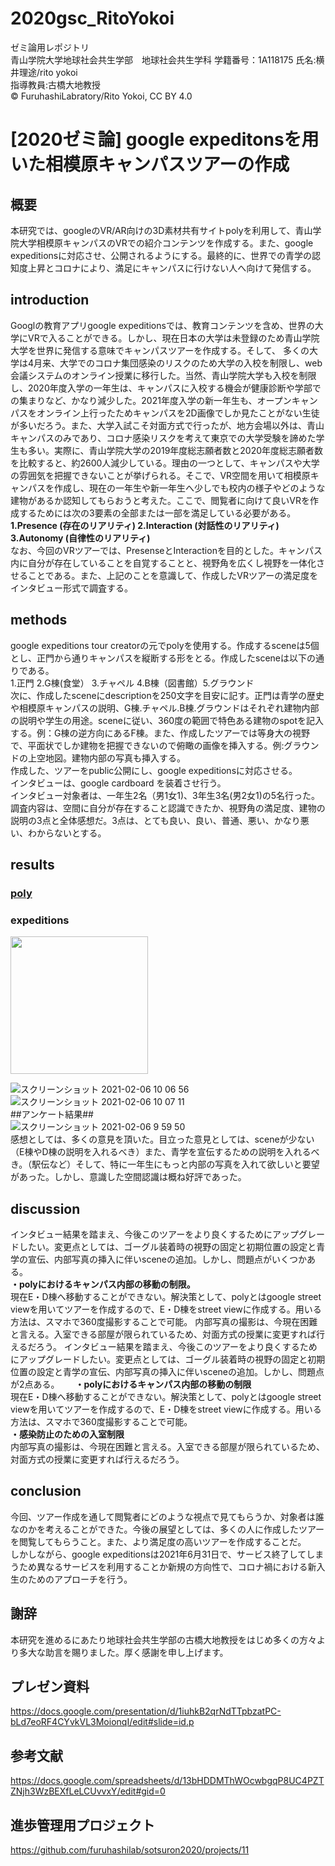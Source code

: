 # **2020gsc_RitoYokoi**  
ゼミ論用レポジトリ  
青山学院大学地球社会共生学部　地球社会共生学科
学籍番号：1A118175  氏名:横井理途/rito yokoi  
指導教員:古橋大地教授  
© FuruhashiLabratory/Rito Yokoi, CC BY 4.0
# **[2020ゼミ論] google expeditonsを用いた相模原キャンパスツアーの作成**

## 概要  
本研究では、googleのVR/AR向けの3D素材共有サイトpolyを利用して、青山学院大学相模原キャンパスのVRでの紹介コンテンツを作成する。また、google expeditionsに対応させ、公開されるようにする。最終的に、世界での青学の認知度上昇とコロナにより、満足にキャンパスに行けない人へ向けて発信する。

## introduction  
Googlの教育アプリgoogle expeditionsでは、教育コンテンツを含め、世界の大学にVRで入ることができる。しかし、現在日本の大学は未登録のため青山学院大学を世界に発信する意味でキャンパスツアーを作成する。そして、 多くの大学は4月来、大学でのコロナ集団感染のリスクのため大学の入校を制限し、web会議システムのオンライン授業に移行した。当然、青山学院大学も入校を制限し、2020年度入学の一年生は、キャンパスに入校する機会が健康診断や学部での集まりなど、かなり減少した。2021年度入学の新一年生も、オープンキャンパスをオンライン上行ったためキャンパスを2D画像でしか見たことがない生徒が多いだろう。また、大学入試こそ対面方式で行ったが、地方会場以外は、青山キャンパスのみであり、コロナ感染リスクを考えて東京での大学受験を諦めた学生も多い。実際に、青山学院大学の2019年度総志願者数と2020年度総志願者数を比較すると、約2600人減少している。理由の一つとして、キャンパスや大学の雰囲気を把握できないことが挙げられる。そこで、VR空間を用いて相模原キャンパスを作成し、現在の一年生や新一年生へ少しでも校内の様子やどのような建物があるか認知してもらおうと考えた。ここで、閲覧者に向けて良いVRを作成するためには次の3要素の全部または一部を満足している必要がある。  
**1.Presence (存在のリアリティ) 2.Interaction (対話性のリアリティ) 3.Autonomy (自律性のリアリティ)**   
なお、今回のVRツアーでは、PresenseとInteractionを目的とした。キャンパス内に自分が存在していることを自覚することと、視野角を広くし視野を一体化させることである。また、上記のことを意識して、作成したVRツアーの満足度をインタビュー形式で調査する。  

## methods  
google expeditions tour creatorの元でpolyを使用する。作成するsceneは5個とし、正門から通りキャンパスを縦断する形をとる。作成したsceneは以下の通りである。  
1.正門 2.G棟(食堂） 3.チャペル 4.B棟（図書館）5.グラウンド  
次に、作成したsceneにdescriptionを250文字を目安に記す。正門は青学の歴史や相模原キャンパスの説明、G棟.チャペル.B棟.グラウンドはそれぞれ建物内部の説明や学生の用途。sceneに従い、360度の範囲で特色ある建物のspotを記入する。例：G棟の逆方向にあるF棟。また、作成したツアーでは等身大の視野で、平面状でしか建物を把握できないので俯瞰の画像を挿入する。例:グラウンドの上空地図。建物内部の写真も挿入する。  
作成した、ツアーをpublic公開にし、google expeditionsに対応させる。  
インタビューは、google cardboard を装着させ行う。  
インタビュー対象者は、一年生2名（男1女1)、3年生3名(男2女1)の5名行った。  
調査内容は、空間に自分が存在すること認識できたか、視野角の満足度、建物の説明の3点と全体感想だ。3点は、とても良い、良い、普通、悪い、かなり悪い、わからないとする。  

## results   
### **[poly](https://poly.google.com/view/5o7vsa-NdeG)** 
### **expeditions**  
<img src="https://user-images.githubusercontent.com/50941295/107104406-d84ee700-6864-11eb-8d70-d7937c1541bd.jpeg" width = "220px" height = "220px">  

![スクリーンショット 2021-02-06 10 06 56](https://user-images.githubusercontent.com/50941295/107104017-4b575e00-6863-11eb-8a41-5241fb6f6bbd.png)  
![スクリーンショット 2021-02-06 10 07 11](https://user-images.githubusercontent.com/50941295/107104171-d46e9500-6863-11eb-98fe-e75718012610.png)  
##アンケート結果##  
![スクリーンショット 2021-02-06 9 59 50](https://user-images.githubusercontent.com/50941295/107104580-9a9e8e00-6865-11eb-9f45-77a0b0111ba0.png)  
感想としては、多くの意見を頂いた。目立った意見としては、sceneが少ない（E棟やD棟の説明を入れるべき）また、青学を宣伝するための説明を入れるべき。（駅伝など）そして、特に一年生にもっと内部の写真を入れて欲しいと要望があった。しかし、意識した空間認識は概ね好評であった。  

## discussion  
インタビュー結果を踏まえ、今後このツアーをより良くするためにアップグレードしたい。変更点としては、ゴーグル装着時の視野の固定と初期位置の設定と青学の宣伝、内部写真の挿入に伴いsceneの追加。しかし、問題点がいくつかある。  
**・polyにおけるキャンパス内部の移動の制限。**  
現在E・D棟へ移動することができない。解決策として、polyとはgoogle street viewを用いてツアーを作成するので、E・D棟をstreet viewに作成する。用いる方法は、スマホで360度撮影することで可能。
内部写真の撮影は、今現在困難と言える。入室できる部屋が限られているため、対面方式の授業に変更すれば行えるだろう。 
インタビュー結果を踏まえ、今後このツアーをより良くするためにアップグレードしたい。変更点としては、ゴーグル装着時の視野の固定と初期位置の設定と青学の宣伝、内部写真の挿入に伴いsceneの追加。しかし、問題点が2点ある。　　
**・polyにおけるキャンパス内部の移動の制限**  
現在E・D棟へ移動することができない。解決策として、polyとはgoogle street viewを用いてツアーを作成するので、E・D棟をstreet viewに作成する。用いる方法は、スマホで360度撮影することで可能。  
**・感染防止のための入室制限**  
内部写真の撮影は、今現在困難と言える。入室できる部屋が限られているため、対面方式の授業に変更すれば行えるだろう。 


## conclusion  
今回、ツアー作成を通して閲覧者にどのような視点で見てもらうか、対象者は誰なのかを考えることができた。今後の展望としては、多くの人に作成したツアーを閲覧してもらうこと。また、より満足度の高いツアーを作成することだ。    
しかしながら、google expeditionsは2021年6月31日で、サービス終了してしまうため異なるサービスを利用することか新規の方向性で、コロナ禍における新入生のためのアプローチを行う。

## 謝辞  
本研究を進めるにあたり地球社会共生学部の古橋大地教授をはじめ多くの方々より多大な助言を賜りました。厚く感謝を申し上げます。

## プレゼン資料  

https://docs.google.com/presentation/d/1iuhkB2qrNdTTpbzatPC-bLd7eoRF4CYvkVL3MoionqI/edit#slide=id.p  
## 参考文献  

https://docs.google.com/spreadsheets/d/13bHDDMThWOcwbgqP8UC4PZTZNjh3WzBEXfLeLCUvvxY/edit#gid=0

## 進歩管理用プロジェクト  

https://github.com/furuhashilab/sotsuron2020/projects/11
